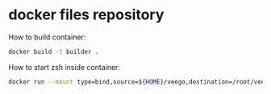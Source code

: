 # docker files repository

How to build container:
``` sh
docker build -t builder .
```

How to start zsh inside container:
``` sh
docker run --mount type=bind,source=${HOME}/veego,destination=/root/veego -it --name builder-debug builder /usr/bin/zsh
```
